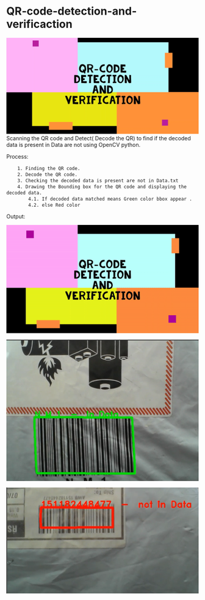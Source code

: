 # QR-code-detection-and-verificaction
![alt text](https://github.com/rbsathish/QR-code-detection/blob/main/images/QR.png)
Scanning the QR code and Detect( Decode the QR) to find if the decoded data is present in Data are not using OpenCV python.


Process:


        1. Finding the QR code. 
        2. Decode the QR code.
        3. Checking the decoded data is present are not in Data.txt
        4. Drawing the Bounding box for the QR code and displaying the decoded data.
            4.1. If decoded data matched means Green color bbox appear .
            4.2. else Red color 
    
Output:

![alt text](https://github.com/rbsathish/QR-code-detection/blob/main/images/qr-gif.gif)

![alt text](https://github.com/rbsathish/QR-code-detection/blob/main/images/Authorized.png)

![alt text](https://github.com/rbsathish/QR-code-detection/blob/main/images/UnAuthorized.png)
